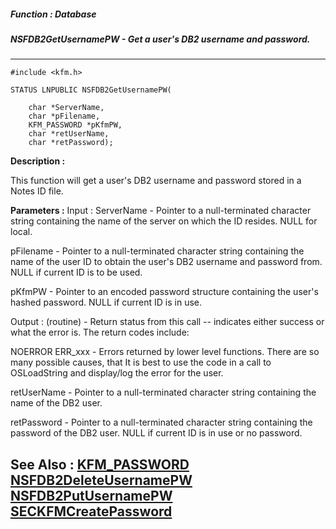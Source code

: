 ##### Function : Database
##### NSFDB2GetUsernamePW - Get a user's DB2 username and password.
---
```
#include <kfm.h>

STATUS LNPUBLIC NSFDB2GetUsernamePW(

	char *ServerName,
	char *pFilename,
	KFM_PASSWORD *pKfmPW,
	char *retUserName,
	char *retPassword);
```
**Description :**

This function will get a user's DB2 username and password stored in a Notes ID 
file.

**Parameters :**
Input :
ServerName  -  Pointer to a null-terminated character string containing the name of the server on which the ID resides.  NULL for local.

pFilename  -  Pointer to a null-terminated character string containing the name of the user ID to obtain the user's DB2 username and password from.   NULL if current ID is to be used.

pKfmPW  -  Pointer to an encoded password structure containing the user's hashed password.  NULL if current ID is in use.

Output :
(routine)  -  Return status from this call -- indicates either success or what the error is. The return codes include:

NOERROR
ERR_xxx - Errors returned by lower level functions.  There are so many possible causes, that It is best to use the code in a call to OSLoadString and display/log the error for the user.


retUserName  -  Pointer to a null-terminated character string containing the name of the DB2 user.

retPassword  -  Pointer to a null-terminated character string containing the password of the DB2 user.  NULL if current ID is in use or no password.


**See Also :**
[KFM_PASSWORD](/domino-c-api-docs/reference/Data/KFM_PASSWORD)
[NSFDB2DeleteUsernamePW](/domino-c-api-docs/reference/Func/NSFDB2DeleteUsernamePW)
[NSFDB2PutUsernamePW](/domino-c-api-docs/reference/Func/NSFDB2PutUsernamePW)
[SECKFMCreatePassword](/domino-c-api-docs/reference/Func/SECKFMCreatePassword)
---
